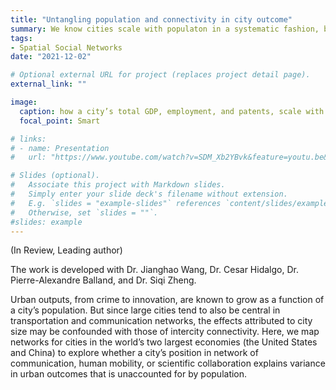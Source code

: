 ```yaml
---
title: "Untangling population and connectivity in city outcome"
summary: We know cities scale with populaton in a systematic fashion, but how much of (and what kinds of) the city outcomes (e.g., GDP, innovation) can be explained by population and how much can be explained by inter-city connectivity? 
tags:
- Spatial Social Networks
date: "2021-12-02"

# Optional external URL for project (replaces project detail page).
external_link: ""

image:
  caption: how a city’s total GDP, employment, and patents, scale with population and with these three networks
  focal_point: Smart

# links:
# - name: Presentation 
#   url: "https://www.youtube.com/watch?v=SDM_Xb2YBvk&feature=youtu.be&t=10501&ab_channel=IEEEVisualizationConference"

# Slides (optional).
#   Associate this project with Markdown slides.
#   Simply enter your slide deck's filename without extension.
#   E.g. `slides = "example-slides"` references `content/slides/example-slides.md`.
#   Otherwise, set `slides = ""`.
#slides: example
---
```


(In Review, Leading author)

The work is developed with Dr. Jianghao Wang, Dr. Cesar Hidalgo, Dr. Pierre-Alexandre Balland, and Dr. Siqi Zheng. 

Urban outputs, from crime to innovation, are known to grow as a function of a city’s population. But since large cities tend to also be central in transportation and communication networks, the effects attributed to city size may be confounded with those of intercity connectivity. Here, we map networks for cities in the world’s two largest economies (the United States and China) to explore whether a city’s position in network of communication, human mobility, or scientific collaboration explains variance in urban outcomes that is unaccounted for by population. 
